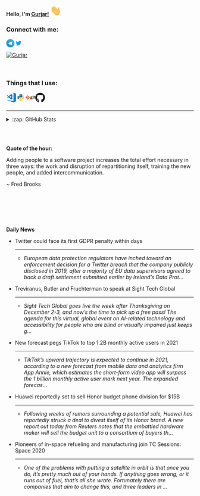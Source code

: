 #### Hello, I'm [Gurjar!](https://GurjarKing.github.io) <img src="https://raw.githubusercontent.com/ABSphreak/ABSphreak/master/gifs/Hi.gif" width="30px"></h2>


### Connect with me:

[<img align="left" alt="Gurjar | Telegram" width="22px" src="https://raw.githubusercontent.com/github/explore/80688e429a7d4ef2fca1e82350fe8e3517d3494d/topics/telegram/telegram.png" />][Telegram]
[<img align="left" alt="Gurjar | Twitter" width="22px" src="https://raw.githubusercontent.com/github/explore/80688e429a7d4ef2fca1e82350fe8e3517d3494d/topics/twitter/twitter.png" />][Twitter]
<br >
<br >
<a href="https://github.com/GurjarKing"><img src="https://komarev.com/ghpvc/?username=GurjarKing" alt="Gurjar" /></a> <br />
<br />
<br />
<!-- <br >

![](https://visitor-badge.glitch.me/badge?page_id=GurjarKing)

<br /> -->

### Things that I use:

[<img align="left" alt="Visual Studio Code" width="26px" src="https://raw.githubusercontent.com/github/explore/80688e429a7d4ef2fca1e82350fe8e3517d3494d/topics/visual-studio-code/visual-studio-code.png" />][VSCode]
[<img align="left" alt="Python" width="26px" src="https://raw.githubusercontent.com/github/explore/80688e429a7d4ef2fca1e82350fe8e3517d3494d/topics/python/python.png" />][Python]
[<img align="left" alt="Git" width="26px" src="https://raw.githubusercontent.com/github/explore/80688e429a7d4ef2fca1e82350fe8e3517d3494d/topics/git/git.png" />][Git]
[<img align="left" alt="GitHub" width="26px" src="https://raw.githubusercontent.com/github/explore/78df643247d429f6cc873026c0622819ad797942/topics/github/github.png" />][Github]

<br />
<br />

---
<details>
  <summary>:zap: GitHub Stats</summary>

<img align="left" alt="Gurjar's Github Stats" src="https://github-readme-stats.vercel.app/api?username=GurjarKing&show_icons=true&hide_border=true&count_private=true&include_all_commit=true&theme=algolia" />

</details>

<!-- ### 🔔 My latest tweet
<a href="https://twitter.com/Gurjar_King43" target="_blank">
	<img src="https://github.com/GurjarKing/GurjarKing/raw/master/tweet.png" width="70%" align="center" alt="Click to view on Twitter" title="My latest tweet, as an image"/>
</a> -->
<br>

<pre>

</pre>

**Quote of the hour:**

Adding people to a software project increases the total effort necessary in three ways: the work and disruption of repartitioning itself, training the new people, and added intercommunication.

~ Fred Brooks
<pre>

</pre>
<br>
<pre>


</pre>
<strong>Daily News</strong>
  
  - Twitter could face its first GDPR penalty within days
     <hr/>
     
      - *European data protection regulators have inched toward an enforcement decision for a Twitter breach that the company publicly disclosed in 2019, after a majority of EU data supervisors agreed to back a draft settlement submitted earlier by Ireland’s Data Prot…*
     
  - Treviranus, Butler and Fruchterman to speak  at Sight Tech Global
      <hr/>
      
      - *Sight Tech Global goes live the week after Thanksgiving on December 2-3, and now’s the time to pick up a free pass! The agenda for this virtual, global event on AI-related technology and accessibility for people who are blind or visually impaired just keeps g…*
      
  - New forecast pegs TikTok to top 1.2B monthly active users in 2021
      <hr/>
      
      - *TikTok’s upward trajectory is expected to continue in 2021, according to a new forecast from mobile data and analytics firm App Annie, which estimates the short-form video app will surpass the 1 billion monthly active user mark next year. The expanded forecas…*
      
  - Huawei reportedly set to sell Honor budget phone division for $15B
      <hr/>
      
      - *Following weeks of rumors surrounding a potential sale, Huawei has reportedly struck a deal to divest itself of its Honor brand. A new report out today from Reuters notes that the embattled hardware maker will sell the budget unit to a consortium of buyers th…*
       
  - Pioneers of in-space refueling and manufacturing join TC Sessions: Space 2020
      <hr/>
       
       - *One of the problems with putting a satellite in orbit is that once you do, it’s pretty much out of your hands. If anything goes wrong, or it runs out of fuel, that’s all she wrote. Fortunately there are companies that aim to change this, and three leaders in …*
      

<br />

[VSCode]: https://code.visualstudio.com/
[Python]: https://www.python.org/
[Git]: https://git-scm.com/
[Github]: https://github.com/
[Telegram]: https://t.me/Gurjar_King/
[Twitter]: https://twitter.com/Gurjar_King43/
